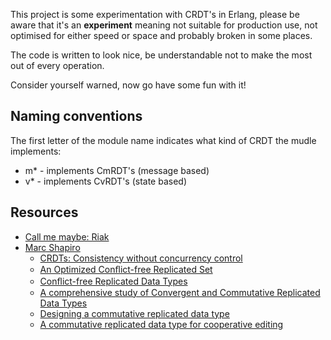 This project is some experimentation with CRDT's in Erlang, please be aware that it's an **experiment** meaning not suitable for production use, not optimised for either speed or space and probably broken in some places.

The code is written to look nice, be understandable not to make the most out of every operation.

Consider yourself warned, now go have some fun with it!

## Naming conventions

The first letter of the module name indicates what kind of CRDT the mudle implements:

* m* - implements CmRDT's (message based)
* v* - implements CvRDT's (state based)


## Resources
* [Call me maybe: Riak](http://aphyr.com/posts/285-call-me-maybe-riak)
* [Marc Shapiro](http://pagesperso-systeme.lip6.fr/Marc.Shapiro/pubs.html#SEC-SSS)
	* [CRDTs: Consistency without concurrency control](http://pagesperso-systeme.lip6.fr/Marc.Shapiro/papers/RR-6956.pdf)
	* [An Optimized Conﬂict-free Replicated Set](http://pagesperso-systeme.lip6.fr/Marc.Shapiro/papers/RR-8083.pdf)
	* [Conﬂict-free Replicated Data Types](http://hal.inria.fr/docs/00/61/73/41/PDF/RR-7687.pdf)
	* [A comprehensive study of
Convergent and Commutative Replicated Data Types](http://pagesperso-systeme.lip6.fr/Marc.Shapiro/papers/Comprehensive-CRDTs-RR7506-2011-01.pdf)
	* [Designing a commutative replicated data type](http://pagesperso-systeme.lip6.fr/Marc.Shapiro/papers/Commutative-Replicated-Data-Type-RR-6320_2007-10.pdf)
	* [A commutative replicated data type for cooperative editing](http://pagesperso-systeme.lip6.fr/Marc.Shapiro/papers/icdcs09-treedoc.pdf)